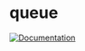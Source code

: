 # queue

[![Documentation](https://godoc.org/github.com/alcortesm/queue?status.svg)](http://godoc.org/github.com/alcortesm/queue)
